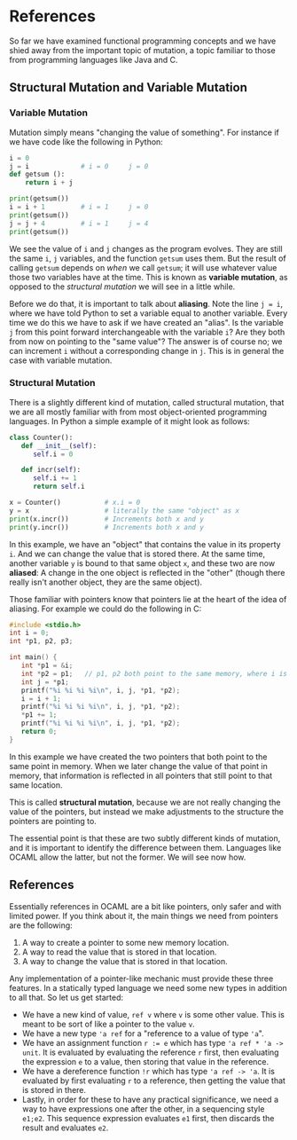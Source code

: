 # References

So far we have examined functional programming concepts and we have shied away from the important topic of mutation, a topic familiar to those from programming languages like Java and C.

## Structural Mutation and Variable Mutation

### Variable Mutation

Mutation simply means "changing the value of something". For instance if we have code like the following in Python:
```python
i = 0
j = i             # i = 0     j = 0
def getsum ():
    return i + j

print(getsum())
i = i + 1         # i = 1     j = 0
print(getsum())
j = j + 4         # i = 1     j = 4
print(getsum())
```

We see the value of `i` and `j` changes as the program evolves. They are still the same `i`, `j` variables, and the function `getsum` uses them. But the result of calling `getsum` depends on *when* we call `getsum`; it will use whatever value those two variables have at the time. This is known as **variable mutation**, as opposed to the *structural mutation* we will see in a little while.

Before we do that, it is important to talk about **aliasing**. Note the line `j = i`, where we have told Python to set a variable equal to another variable. Every time we do this we have to ask if we have created an "alias". Is the variable `j` from this point forward interchangeable with the variable `i`? Are they both from now on pointing to the "same value"? The answer is of course no; we can increment `i` without a corresponding change in `j`. This is in general the case with variable mutation.

### Structural Mutation

There is a slightly different kind of mutation, called structural mutation, that we are all mostly familiar with from most object-oriented programming languages. In Python a simple example of it might look as follows:
```python
class Counter():
   def __init__(self):
      self.i = 0

   def incr(self):
      self.i += 1
      return self.i

x = Counter()           # x.i = 0
y = x                   # literally the same "object" as x
print(x.incr())         # Increments both x and y
print(y.incr())         # Increments both x and y
```

In this example, we have an "object" that contains the value in its property `i`. And we can change the value that is stored there. At the same time, another variable `y` is bound to that same object `x`, and these two are now **aliased**: A change in the one object is reflected in the "other" (though there really isn't another object, they are the same object).

Those familiar with pointers know that pointers lie at the heart of the idea of aliasing. For example we could do the following in C:
```c
#include <stdio.h>
int i = 0;
int *p1, p2, p3;

int main() {
   int *p1 = &i;
   int *p2 = p1;   // p1, p2 both point to the same memory, where i is stored
   int j = *p1;
   printf("%i %i %i %i\n", i, j, *p1, *p2);
   i = i + 1;
   printf("%i %i %i %i\n", i, j, *p1, *p2);
   *p1 += 1;
   printf("%i %i %i %i\n", i, j, *p1, *p2);
   return 0;
}
```

In this example we have created the two pointers that both point to the same point in memory. When we later change the value of that point in memory, that information is reflected in all pointers that still point to that same location.

This is called **structural mutation**, because we are not really changing the value of the pointers, but instead we make adjustments to the structure the pointers are pointing to.

The essential point is that these are two subtly different kinds of mutation, and it is important to identify the difference between them. Languages like OCAML allow the latter, but not the former. We will see now how.

## References

Essentially references in OCAML are a bit like pointers, only safer and with limited power. If you think about it, the main things we need from pointers are the following:

1. A way to create a pointer to some new memory location.
2. A way to read the value that is stored in that location.
3. A way to change the value that is stored in that location.

Any implementation of a pointer-like mechanic must provide these three features. In a statically typed language we need some new types in addition to all that. So let us get started:

- We have a new kind of value, `ref v` where `v` is some other value. This is meant to be sort of like a pointer to the value `v`.
- We have a new type `'a ref` for a "reference to a value of type `'a`".
- We have an assignment function `r := e` which has type `'a ref * 'a -> unit`. It is evaluated by evaluating the reference `r` first, then evaluating the expression `e` to a value, then storing that value in the reference.
- We have a dereference function `!r` which has type `'a ref -> 'a`. It is evaluated by first evaluating `r` to a reference, then getting the value that is stored in there.
- Lastly, in order for these to have any practical significance, we need a way to have expressions one after the other, in a sequencing style `e1;e2`. This sequence expression evaluates `e1` first, then discards the result and evaluates `e2`.


